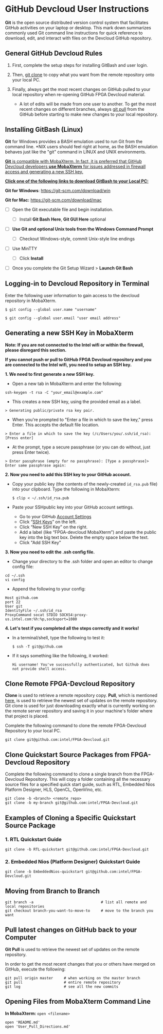 # GitHub Devcloud User Instructions 

**Git** is the open source distributed version control system that facilitates GitHub activities on your laptop or desktop. This mark down summarizes commonly used Git command line instructions for quick reference to download, edit, and interact with files on the Devcloud GitHub repository. 

## General GitHub Devcloud Rules

1. First, complete the setup steps for installing GitBash and user login. 

2. Then, [git clone]("Clone-Remote-FPGA-Devcloud-Repository") to copy what you want from the remote repository onto your local PC. 

3. Finally, always get the most recent changes on GitHub pulled to your local repository when re-opening GitHub FPGA Devcloud material. 

   - A lot of edits will be made from one user to another. To get the most recent changes on different branches, always [git pull](#Pull-latest-changes-on-GitHub-back-to-your-Computer) from the GitHub before starting to make new changes to your local repository. 

   

## Installing GitBash (Linux)

   **Git** for Windows provides a BASH emulation used to run Git from the command line. *NIX users should feel right at home, as the BASH emulation behaves just like the "git" command in LINUX and UNIX environments. 

   <u>**Git** is compatible with MobaXterm. In fact, it is preferred that GitHub Devcloud developers **use MobaXterm** for issues addressed in firewall access and generating a new SSH key.</u>

   <u>**Click one of the following links to download GitBash to your Local PC:**</u>

   **Git for Windows**: https://git-scm.com/download/win

   **Git for Mac:** https://git-scm.com/download/mac

   - [ ] Open the Git executable file and begin installation. 
     - [ ] Install **Git Bash** **Here**, **Git GUI Here** optional
   - [ ] **Use Git and optional Unix tools from the Windows Command Prompt**
     - [ ] Checkout Windows-style, commit Unix-style line endings
   - [ ] Use MinTTY 
     - [ ] Click **Install**
   - [ ] Once you complete the Git Setup Wizard > **Launch Git Bash**

   

   ## Logging-in to Devcloud Repository in Terminal

   Enter the following user information to gain access to the devcloud repository in MobaXterm. 

   ```
   $ git config --global user.name "username"
   ```

   ```
   $ git config --global user.email "user email address"
   ```

   

## Generating a new SSH Key in MobaXterm

**Note: If you are not connected to the Intel wifi or within the firewall, please disregard this section.**

**If you cannot push or pull to GitHub FPGA Devcloud repository and you are connected to the Intel wifi, you need to setup an SSH key.** 

**1. We need to first generate a new SSH key.**

- Open a new tab in MobaXterm and enter the following: 

```
ssh-keygen -t rsa -C "your_email@example.com"
```

- This creates a new SSH key, using the provided email as a label. 

```
> Generating public/private rsa key pair. 
```

- When you're prompted to "Enter a file in which to save the key," press Enter. This accepts the default file location.

```shell
> Enter a file in which to save the key (/c/Users/you/.ssh/id_rsa):[Press enter]
```

- At the prompt, type a secure passphrase (or you can do without, just press Enter twice). 

```shell
> Enter passphrase (empty for no passphrase): [Type a passphrase]> Enter same passphrase again:
```



**2. Now you need to add this SSH key to your GitHub account.**

- Copy your public key (the contents of the newly-created `id_rsa.pub` file) into your clipboard. Type the following in MobaXterm:

  ```
  $ clip < ~/.ssh/id_rsa.pub
  ```

- Paste your SSHpublic key into your GitHub account settings.

  - Go to your GitHub [Account Settings](https://github.com/settings/profile)
  - Click “[SSH Keys](https://github.com/settings/ssh)” on the left.
  - Click “New SSH Key” on the right.
  - Add a label (like “FPGA-devcloud MobaXterm”) and paste the public key into the big text box. Delete the empty space below the text. 
  - Click "Add SSH Key"



**3. Now you need to edit the .ssh config file.** 

- Change your directory to the .ssh folder and open an editor to change config file:

```
cd ~/.ssh	
vi config	
```

- Append the following to your config: 

```
Host github.com
port 22
User git
IdentityFile ~/.ssh/id_rsa
ProxyCommand socat STDIO SOCKS4:proxy-us.intel.com:%h:%p,socksport=1080
```

**4. Let's test if you completed all the steps correctly and it works!** 

- In a terminal/shell, type the following to test it:

  ```
  $ ssh -T git@github.com
  ```

- If it says something like the following, it worked:

  ```
  Hi username! You've successfully authenticated, but Github does
  not provide shell access.
  ```



## Clone Remote FPGA-Devcloud Repository

**Clone** is used to retrieve a remote repository copy. **Pull**, which is mentioned [here](#Pull-latest-changes-on-GitHub-back-to-your-Computer), is used to retrieve the newest set of updates on the remote repository. Git clone is used for just downloading exactly what is currently working on the remote server repository and saving it in your machine's folder where that project is placed. 



Complete the following command to clone the remote FPGA-Devcloud Repository to your local PC. 

```
git clone git@github.com:intel/FPGA-Devcloud.git
```



## Clone Quickstart Source Packages from FPGA-Devcloud Repository

Complete the following command to clone a single branch from the FPGA-Devcloud Repository. This will copy a folder containing all the necessary source files for a specified quick start guide, such as RTL, Embedded Nios Platform Designer, HLS, OpenCL, OpenVino, etc. 

```
git clone -b <branch> <remote_repo>
git clone -b my-branch git@github.com:intel/FPGA-Devcloud.git
```



## Examples of Cloning a Specific Quickstart Source Package 

### 1.  RTL Quickstart Guide

```
git clone -b RTL-quickstart git@github.com:intel/FPGA-Devcloud.git
```

### 2.  Embedded Nios (Platform Designer) Quickstart Guide

```
git clone -b EmbeddedNios-quickstart git@github.com:intel/FPGA-Devcloud.git
```



## Moving from Branch to Branch

```
git branch -a								# list all remote and local repositories
git checkout branch-you-want-to-move-to		# move to the branch you want
```



## Pull latest changes on GitHub back to your Computer

**Git Pull** is used to retrieve the newest set of updates on the remote repository.

In order to get the most recent changes that you or others have merged on GitHub, execute the following:

```
git pull origin master     # when working on the master branch
git pull				   # entire remote repository
git log					   # see all the new commits
```



## Opening Files from MobaXterm Command Line

**In MobaXterm:** `open <filename>` 

```
open 'README.md'
open 'User_Pull_Directions.md'
```

